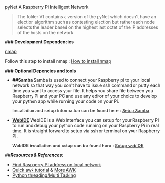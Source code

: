 pyNet A Raspberry Pi Intelligent Network

> The folder V1 contains a version of the pyNet which doesn't have an election algorithm such as contesting election but rather each node selects the leader based on the highest last octet of the IP addresses of the hosts on the network


__### Development Dependencies__

[nmap](https://nmap.org/)

Follow this step to install nmap : [How to install nmap](https://www.raspberrypi.org/documentation/remote-access/ip-address.md)


__### Optional Depencies and tools__

- __##Samba__
Samba is used to connect your Raspberry pi to your local network so that way you don't have to issue ssh command or putty each time you want to access your file. It helps you share file between you Raspberry Pi and your PC and use any editor of your choice to develop your python app while running your code on your Pi.

&nbsp;&nbsp;&nbsp;&nbsp;&nbsp; Installation and setup information can be found here : [Setup Samba](https://www.youtube.com/watch?v=iQwWEsuRWUw)

- __[WebIDE](https://learn.adafruit.com/webide/overview)__
WebIDE is a Web Interface you can setup for your Raspberry PI to run and debug your python code running on your Raspberry Pi in real time.
It is straight forward to setup via ssh or terminal on your Raspberry PI.

&nbsp;&nbsp;&nbsp;&nbsp;&nbsp; WebIDE installation and setup can be found here : [Setup webIDE](https://learn.adafruit.com/webide/installation)


*##__Resources & References:__*
- [Find Raspberry PI address on local network](https://raspberrypi.stackexchange.com/questions/13936/find-raspberry-pi-address-on-local-network/31324)
- [Quick awk tutorial](https://www.youtube.com/watch?v=az6vd0tGhJI&t=402s) & [More AWK](https://www.youtube.com/watch?v=fCw-xf31M_s&t=202s)
- [Python threading/Multi Tasking](https://www.youtube.com/watch?v=EvbA3qVMGaw&t=166s)




